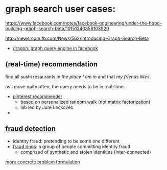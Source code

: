 # graph search user cases:

https://www.facebook.com/notes/facebook-engineering/under-the-hood-building-graph-search-beta/10151240856103920

http://newsroom.fb.com/News/562/Introducing-Graph-Search-Beta

- [dragon: graph query engine in facebook](https://code.facebook.com/posts/1737605303120405/dragon-a-distributed-graph-query-engine/)


## (real-time) recommendation

find all sushi resaurants in *the place I am in* and  that *my friends likes*. 

as I move quite often, the query needs to be in real-time. 

- [pinterest recommender](https://medium.com/@Pinterest_Engineering/introducing-pixie-an-advanced-graph-based-recommendation-system-e7b4229b664b)
  - based on personalized random walk (not matrix factorization)
  - lab led by Jure Leckovec
- 

## [fraud detection](https://neo4j.com/use-cases/fraud-detection/)

- identity fraud: pretending to be some one different
- [fraud rings](http://www.idanalytics.com/media/I-See-Fraud-Rings.pdf): a group of people committing identity fraud
  - comprised of synthetic and stolen identities (inter-connected)

[more concrete problem formulation](https://neo4j.com/graphgist/9d627127-003b-411a-b3ce-f8d3970c2afa?ref=solutions)


